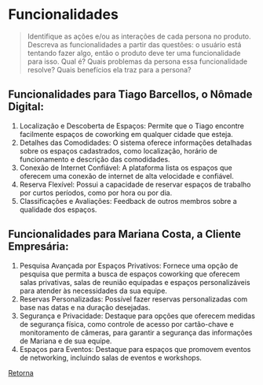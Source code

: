 # Funcionalidades

> Identifique as ações e/ou as interações de cada persona no produto. Descreva as 
> funcionalidades a partir das questões: o usuário está tentando fazer algo, então o 
> produto deve ter uma funcionalidade para isso. Qual é? Quais problemas da persona 
> essa funcionalidade resolve? Quais benefícios ela traz para a persona? 

## Funcionalidades para Tiago Barcellos, o Nômade Digital:
1. Localização e Descoberta de Espaços: Permite que o Tiago encontre facilmente espaços de coworking em qualquer cidade que esteja. 
2. Detalhes das Comodidades: O sistema oferece informações detalhadas sobre os espaços cadastrados, como localização, horário de funcionamento e descrição das comodidades.
3. Conexão de Internet Confiável: A plataforma lista os espaços que oferecem uma conexão de internet de alta velocidade e confiável.
4. Reserva Flexível: Possui a capacidade de reservar espaços de trabalho por curtos períodos, como por hora ou por dia. 
5. Classificações e Avaliações: Feedback de outros membros sobre a qualidade dos espaços.

## Funcionalidades para Mariana Costa, a Cliente Empresária:
1. Pesquisa Avançada por Espaços Privativos: Fornece uma opção de pesquisa que permita a busca de espaços coworking que oferecem salas privativas, salas de reunião equipadas e espaços personalizáveis para atender às necessidades da sua equipe.
2. Reservas Personalizadas: Possível fazer reservas personalizadas com base nas datas e na duração desejadas.
3. Segurança e Privacidade: Destaque para opções que oferecem medidas de segurança física, como controle de acesso por cartão-chave e monitoramento de câmeras, para garantir a segurança das informações de Mariana e de sua equipe.
4. Espaços para Eventos: Destaque para espaços que promovem eventos de networking, incluindo salas de eventos e workshops.



[Retorna](../README.md)

